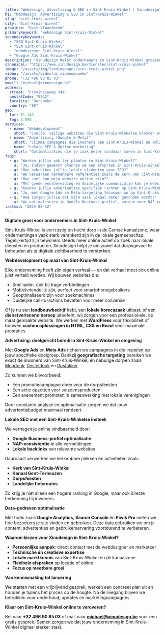 ```yaml
---
title: "Webdesign, Advertising & SEO in Sint-Kruis-Winkel | Xinudesign"
h1: "Webdesign, Advertising & SEO in Sint-Kruis-Winkel"
slug: "sint-kruis-winkel"
city: "Sint-Kruis-Winkel"
province: "Oost-Vlaanderen"
primaryKeyword: "webdesign Sint-Kruis-Winkel"
secondaryKeywords:
  - "SEO Sint-Kruis-Winkel"
  - "SEA Sint-Kruis-Winkel"
  - "webdesigner Sint-Kruis-Winkel"
  - "Google Ads Sint-Kruis-Winkel"
description: "Xinudesign helpt ondernemers in Sint-Kruis-Winkel groeien met snelle websites, doelgerichte advertentiecampagnes en lokale SEO-strategieën die inspelen op de troeven van het dorp."
canonical: "https://www.xinudesign.be/diensten/sint-kruis-winkel"
image: "/assets/img/landingpages/sint-kruis-winkel.png"
video: "/assets/video/ai_videowm.webm"
phone: "+32 496 90 85 03"
email: "michael@xinudesign.be"
address:
  street: "Provincieweg 34a"
  postalCode: "9552"
  locality: "Borsbeke"
  country: "BE"
geo:
  lat: 51.148
  lng: 3.846
services:
  - name: "Webdevelopment"
    short: "Snelle, veilige websites die Sint-Kruis-Winkelse klanten overtuigen en converteren."
  - name: "Advertising (Google & Meta)"
    short: "Slimme campagnes die inwoners van Sint-Kruis-Winkel en omliggende dorpen gericht bereiken."
  - name: "Lokale SEO & Online marketing"
    short: "Optimalisaties die je zaak beter vindbaar maken in Sint-Kruis-Winkel en omgeving."
faqs:
  - q: "Werken jullie ook ter plaatse in Sint-Kruis-Winkel?"
    a: "Ja, indien gewenst plannen we een afspraak in Sint-Kruis-Winkel of in naburige dorpen zoals [Mendonk](/diensten/mendonk), [Desteldonk](/diensten/desteldonk) en [Oostakker](/diensten/oostakker), maar online meetings zijn ook mogelijk voor snelle opvolging."
  - q: "Hoe gebruiken jullie lokale elementen voor SEO?"
    a: "We verwerken herkenbare referenties zoals de kerk van Sint-Kruis-Winkel, het Kanaal Gent-Terneuzen en de dorpsfeesten in teksten, meta-data en visuals."
  - q: "Hoe snel kan mijn website online zijn?"
    a: "Met goede voorbereiding en duidelijke communicatie kan je website doorgaans binnen 2 tot 4 weken live gaan."
  - q: "Kunnen jullie advertenties specifiek richten op Sint-Kruis-Winkel?"
    a: "Ja, met Google Ads en Meta-targeting focussen we op Sint-Kruis-Winkel, naburige dorpen en specifieke doelgroepen in de regio Gent."
  - q: "Hoe zorgen jullie dat mijn zaak lokaal beter gevonden wordt?"
    a: "We optimaliseren je Google Business-profiel, zorgen voor NAP-consistentie en bouwen lokale backlinks rond zoekwoorden zoals 'webdesigner Sint-Kruis-Winkel'."
lastmod: "2025-08-12"
---
```


**Digitale groei voor ondernemers in Sint-Kruis-Winkel**

Sint-Kruis-Winkel is een rustig en hecht dorp in de Gentse kanaalzone, waar ondernemingen vaak sterk verankerd zijn in de lokale gemeenschap. Tegelijkertijd zijn bewoners steeds meer online actief op zoek naar lokale diensten en producten. Xinudesign helpt je om zowel dat dorpsgevoel te behouden als je digitale zichtbaarheid te versterken.

**Webdevelopment op maat van Sint-Kruis-Winkel**

Elke onderneming heeft zijn eigen verhaal — en dat verhaal moet ook online juist verteld worden. Wij bouwen websites die:

- Snel laden, ook bij trage verbindingen
- Mobielvriendelijk zijn, perfect voor smartphonegebruikers
- Geoptimaliseerd zijn voor zoekmachines
- Duidelijke call-to-actions bevatten voor meer conversie

Of je nu een **landbouwbedrijf** hebt, een **lokale horecazaak** uitbaat, of een **dienstverlenend beroep** uitoefent, wij zorgen voor een professionele, op maat gemaakte website. We werken met **WordPress** voor flexibiliteit of bouwen **custom oplossingen in HTML, CSS en React** voor maximale prestaties.

**Advertising: doelgericht bereik in Sint-Kruis-Winkel en omgeving**

Met **Google Ads** en **Meta Ads** richten we campagnes in die inspelen op jouw specifieke doelgroep. Dankzij **geografische targeting** bereiken we exact de inwoners van Sint-Kruis-Winkel, én naburige dorpen zoals [Mendonk](/diensten/mendonk), [Desteldonk](/diensten/desteldonk) en [Oostakker](/diensten/oostakker).

Zo kunnen we bijvoorbeeld:

- Een promotiecampagne doen voor de dorpsfeesten
- Een actie opzetten voor seizoensproducten
- Een evenement promoten in samenwerking met lokale verenigingen

Door constante analyse en optimalisatie zorgen we dat jouw advertentiebudget maximaal rendeert.

**Lokale SEO met een Sint-Kruis-Winkelse insteek**

We verhogen je online vindbaarheid door:

- **Google Business-profiel optimalisatie**
- **NAP-consistentie** in alle vermeldingen
- **Lokale backlinks** van relevante websites

Daarnaast verwerken we herkenbare plekken en activiteiten zoals:

- **Kerk van Sint-Kruis-Winkel**
- **Kanaal Gent-Terneuzen**
- **Dorpsfeesten**
- **Landelijke fietsroutes**

Zo krijg je niet alleen een hogere ranking in Google, maar ook directe herkenning bij inwoners.

**Data-gedreven optimalisatie**

Met tools zoals **Google Analytics**, **Search Console** en **Piwik Pro** meten we hoe bezoekers je site vinden en gebruiken. Deze data gebruiken we om je content, advertenties en gebruikerservaring voortdurend te verbeteren.

**Waarom kiezen voor Xinudesign in Sint-Kruis-Winkel?**

- **Persoonlijke aanpak**: direct contact met de webdesigner en marketeer
- **Technische én creatieve expertise**
- **Lokale marktkennis** van Sint-Kruis-Winkel en de kanaalzone
- **Flexibele afspraken** op locatie of online
- **Focus op meetbare groei**

**Van kennismaking tot lancering**

We starten met een vrijblijvend gesprek, werken een concreet plan uit en houden je tijdens het proces op de hoogte. Na de livegang blijven we betrokken voor onderhoud, updates en marketingcampagnes.

**Klaar om Sint-Kruis-Winkel online te veroveren?**

Bel naar **+32 496 90 85 03** of mail naar **[michael@xinudesign.be](mailto:michael@xinudesign.be)** voor een gratis gesprek. Samen zorgen we dat jouw onderneming in Sint-Kruis-Winkel digitaal sterker staat.
